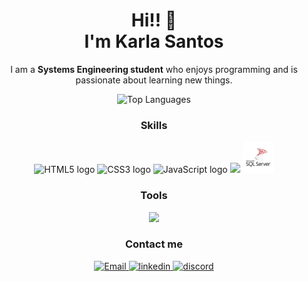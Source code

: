 <!-- Presentation -->
<div align="center">
  <h1>Hi!! 🫰 <br> I'm Karla Santos</h1>
</div>
<p align="center">
  I am a <b>Systems Engineering student</b> who enjoys programming and is passionate about learning new things.
</p>

<!-- GitHub Stats and Skills -->
<div align = "center">
  <!-- GitHub Stats -->
    <img src="https://github-readme-stats.vercel.app/api/top-langs/?username=sark1223&theme=dark&hide_border=false&include_all_commits=true&count_private=true&layout=compact" alt="Top Languages"/>
  <!-- Skills -->
    <h3 align="center">Skills</h3>
    <div>
      <img src="https://i.giphy.com/media/XAxylRMCdpbEWUAvr8/200.webp" width="52" alt="HTML5 logo" />
      <img src="https://i.giphy.com/media/fsEaZldNC8A1PJ3mwp/200.webp" width="52" alt="CSS3 logo" />
      <img src="https://i.giphy.com/media/ln7z2eWriiQAllfVcn/200w.webp" width="50" alt="JavaScript logo" />
      <img src="https://skillicons.dev/icons?i=java,cs&perline=14" />
      <img src="https://github.com/Scar1109/skill-icons/blob/Scar1109/icons/microsoftSQL.svg" alt="mssql" width="50" height="50"/>
    </div>  
  <!-- Tools -->
    <h3 align="center">Tools</h3>
    <div>
       <a href="https://skillicons.dev">
    <img src="https://skillicons.dev/icons?i=discord,postgres,github,mysql,nextjs,nodejs,vscode,androidstudio,arduino,blender,github,godot,py,threejs,unity,visualstudio&perline=10" />
  </a>
    </div>  
</div>

<!-- Contact -->
<div align="center">
  <h3 align="center">Contact me</h3>
  <a href="mailto:santoskarla122308@gmail.com">
    <img border="0" alt="Email" src="https://skillicons.dev/icons?i=gmail"/>
  </a>
  <a href="https://www.linkedin.com/in/karla-santos-94131b2b3/">
    <img alt="linkedin" src="https://skillicons.dev/icons?i=linkedin"/>
  </a>
  <a href="https://discordapp.com/users/sark1223">
    <img alt="discord" src="https://skillicons.dev/icons?i=discord"/>
  </a>
  
</div>


